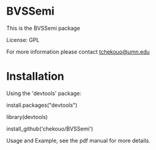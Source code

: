 # BVSSemi


 This is the BVSSemi package

 License: GPL

 For more information please contact tchekouo@umn.edu

# Installation


Using the 'devtools' package:

install.packages("devtools")

library(devtools)

install_github('chekouo/BVSSemi')

Usage and Example, see the pdf manual for more details.
